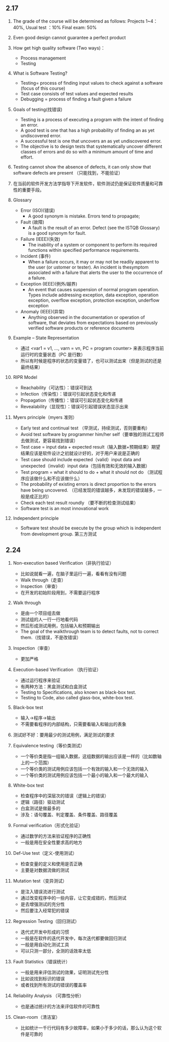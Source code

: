 ## 2.17

1. The grade of the course will be determined
   as follows:
   Projects 1~4：40%,
   Usual test ：10%
   Final exam: 50%

2. Even good design cannot guarantee a perfect product

3. How get high quality software (Two ways)：

   - Process management
   - Testing

4. What is Software Testing?

   - Testing= process of finding input values to check against a software (focus of this course)
   - Test case consists of test values and expected results
   - Debugging = process of finding a fault given a failure

5. Goals of testing(找错误)

   - Testing is a process of executing a program with the intent of finding an error.
   - A good test is one that has a high probability of finding an as yet undiscovered error.
   - A successful test is one that uncovers an as yet undiscovered error.
   - The objective is to design tests that systematically uncover different classes of errors and do so with a minimum amount of time and effort.

6. Testing cannot show the absence of defects, it can only show that software defects are present （只能找到，不能验证）

7. 在当前的软件开发方法学指导下开发软件，软件测试仍是保证软件质量和可靠性的重要手段。

8. Glossary

   - Error (ISO)(错误)
     - A good synonym is mistake. Errors tend to propagate;
   - Fault (故障)
     - A fault is the result of an error. Defect (see the ISTQB Glossary) is a good synonym for fault.
   - Failure (IEEE)(失效)
     - The inability of a system or component to perform its required functions within specified performance requirements.
   - Incident (事件)
     - When a failure occurs, it may or may not be readily apparent to the user (or ustomer or tester). An incident is thesymptom associated with a failure that alerts the user to the occurrence of a failure.
   - Exception (IEEE)(例外/越界)
     - An event that causes suspension of normal program operation. Types include addressing exception, data exception, operation exception, overflow exception,
       protection exception, underflow exception
   - Anomaly (IEEE)(异常)
     - Anything observed in the documentation or operation of software, that deviates from expectations based on previously verified software products or reference documents

9. Example – State Representation

   - 通过 <var1 = v1, …, varn = vn, PC = program counter> 来表示程序当前运行时的变量状态（PC 是行数）
   - 所以有时候是程序的状态的变量错了，也可以测试出来（但是测试的还是最终结果）

10. RIPR Model

    - Reachability（可达性）：错误可到达
    - Infection（传染性）：错误可引起状态变化和传递
    - Propagation（传播性）：错误可引起状态变化和传递
    - Revealability（显现性）：错误可引起错误状态显示出来

11. Myers principle（myers 准则）

    - Early test and continual test （早测试，持续测试，否则要重构）
    - Avoid test software by programmer him/her self（要单独的测试工程师去做测试，更容易找到错误）
    - Test case = input data + expected result（输入数据+预期结果）期望结果应该是软件设计之初就设计好的，对于用户来说是正确的
    - Test case should include expected（valid）input data and unexpected（invalid）input data（包括有效和无效的输入数据）
    - Test program = what it should to do + what it should not do （测试程序应该做什么和不应该做什么）
    - The probability of existing errors is direct proportion to the errors have being uncovered. （已经发现的错误越多，未发现的错误越多，一般是成正比的）
    - Check each test result roundly （要不断的检查测试结果）
    - Software test is an most innovational work

12. Independent principle

    - Software test should be execute by the group which is independent from development group. 第三方测试

## 2.24

1. Non-execution based Verification（非执行验证）

   - 比如说就看一遍，在脑子里运行一遍，看看有没有问题
   - Walk through（走查）
   - Inspection（审查）
   - 在开发的初始阶段用到，不需要运行程序

2. Walk through

   - 是由一个项目组去做
   - 测试组的人一行一行地看代码
   - 然后形成测试用例，包括输入和预期输出
   - The goal of the walkthrough team is to detect faults, not to correct them.（找错误，不是改错误）

3. Inspection（审查）

   - 更加严格

4. Execution-based Verification （执行验证）

   - 通过运行程序来验证
   - 有两种方法：黑盒测试和白盒测试
   - Testing to Specifications, also known as black-box test.
   - Testing to Code, also called glass-box, white-box test.

5. Black-box test

   - 输入->程序->输出
   - 不需要看程序的内部结构，只需要看输入和输出的表象

6. 测试好不好：要用最少的测试用例，满足测试的要求

7. Equivalence testing（等价类测试）

   - 一个等价类是指一组输入数据，这组数据的输出应该是一样的（比如数轴上的一个范围）
   - 一个等价类的测试用例应该包括一个有效的输入和一个无效的输入
   - 一个等价类的测试用例应该包括一个最小的输入和一个最大的输入

8. White-box test

   - 检查程序中的深层次的错误（逻辑上的错误）
   - 逻辑（路径）驱动测试
   - 白盒测试是做最多的
   - 涉及：语句覆盖、判定覆盖、条件覆盖、路径覆盖

9. Formal verification（形式化验证）

   - 通过数学的方法来验证程序的正确性
   - 一般是用在安全性要求高的地方

10. Def-Use test（定义-使用测试）

    - 检查变量的定义和使用是否正确
    - 主要是对数据流做的测试

11. Mutation test（变异测试）

    - 是注入错误流进行测试
    - 通过改变程序中的一些内容，让它变成错的，然后测试
    - 是去增强测试的充分性
    - 然后要注入经常犯的错误

12. Regression Testing（回归测试）

    - 迭代式开发中形成的习惯
    - 一般是在软件的迭代开发中，每次迭代都要做回归测试
    - 一般是用自动化测试工具
    - 可以只测一部分，全测的话效率太低

13. Fault Statistics（错误统计）

    - 一般是用来评估测试的效果，证明测试充分性
    - 比如说找到标识的错误
    - 或者找到所有测试的错误的覆盖率

14. Reliability Analysis （可靠性分析）

    - 也是通过统计的方法来评估软件的可靠性

15. Clean-room（清洁室）

    - 比如统计一千行代码有多少故障率，如果小于多少的话，那么认为这个软件是可靠的
